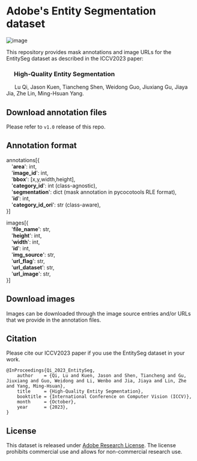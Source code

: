 # Adobe's Entity Segmentation dataset
![image](https://git.corp.adobe.com/storage/user/20377/files/38830169-76e7-4541-874f-8bf5b5d377ac)

This repository provides mask annotations and image URLs for the EntitySeg dataset as described in the ICCV2023 paper:

### &emsp; High-Quality Entity Segmentation
&emsp;&nbsp; Lu Qi, Jason Kuen, Tiancheng Shen, Weidong Guo, Jiuxiang Gu, Jiaya Jia, Zhe Lin, Ming-Hsuan Yang.

## Download annotation files
Please refer to `v1.0` release of this repo.

## Annotation format
annotations[{<br />
&emsp;'**area**': int,<br />
&emsp;'**image_id**': int,<br />
&emsp;'**bbox**': [x,y,width,height],<br />
&emsp;'**category_id**': int (class-agnostic),<br />
&emsp;'**segmentation**': dict (mask annotation in pycocotools RLE format),<br />
&emsp;'**id**': int,<br />
&emsp;'**category_id_ori**': str (class-aware),<br />
}]

images[{<br />
&emsp;'**file_name**': str,<br />
&emsp;'**height**': int,<br />
&emsp;'**width**': int,<br />
&emsp;'**id**': int,<br />
&emsp;'**img_source**': str,<br />
&emsp;'**url_flag**': str,<br />
&emsp;'**url_dataset**': str,<br />
&emsp;'**url_image**': str,<br />
}]

## Download images
Images can be downloaded through the image source entries and/or URLs that we provide in the annotation files.

## Citation
Please cite our ICCV2023 paper if you use the EntitySeg dataset in your work.
````
@InProceedings{Qi_2023_EntitySeg,
    author    = {Qi, Lu and Kuen, Jason and Shen, Tiancheng and Gu, Jiuxiang and Guo, Weidong and Li, Wenbo and Jia, Jiaya and Lin, Zhe and Yang, Ming-Hsuan},
    title     = {High-Quality Entity Segmentation},
    booktitle = {International Conference on Computer Vision (ICCV)},
    month     = {October},
    year      = {2023},
}
````

## License
This dataset is released under [Adobe Research License](LICENSE.md). The license prohibits commercial use and allows for non-commercial research use.
